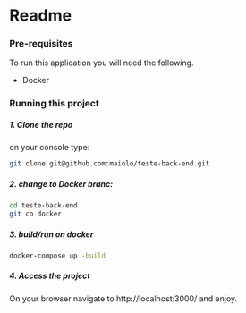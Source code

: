 # Readme

### Pre-requisites

To run this application you will need the following. 

- Docker

### Running this project

##### 1. Clone the repo
  on your console type:
  ```bash
  git clone git@github.com:maiolo/teste-back-end.git
 ```
##### 2. change to Docker branc:
  
  ```bash
  cd teste-back-end
  git co docker
  ```

##### 3. build/run on docker
  ```bash
  docker-compose up -build
  ```
  
##### 4. Access the project
   On your browser navigate to http://localhost:3000/ and enjoy.
